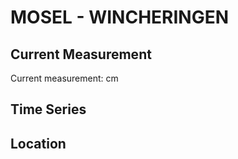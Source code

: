 # MOSEL - WINCHERINGEN

## Current Measurement

Current measurement: <Value topic="rivers/pegel-online/MOSEL/WINCHERINGEN/measurementValue"/> cm

## Time Series

<TimeSeries topic="rivers/pegel-online/MOSEL/WINCHERINGEN/measurementValue" period="week" />

## Location

<WorldMap>
  <Marker lat="49.60679098762408" lon="6.4044570382286095" labelTopic="rivers/pegel-online/MOSEL/WINCHERINGEN" />
</WorldMap>

